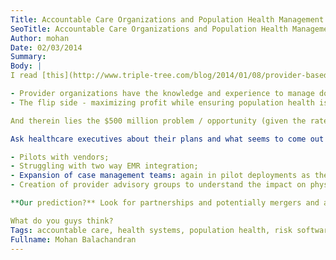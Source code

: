 ```yaml
---
Title: Accountable Care Organizations and Population Health Management - where does the buck stop?
SeoTitle: Accountable Care Organizations and Population Health Management - where does the buck stop?
Author: mohan
Date: 02/03/2014
Summary:
Body: |
I read [this](http://www.triple-tree.com/blog/2014/01/08/provider-based-population-health-management-who-is-going-to-manage-the-population/) post by [Jason Grais](http://www.triple-tree.com/our_team/professionals/jason-grais) over at [Triple Tree](http://www.triple-tree.com/) a few days ago and was really struck by it. So much so, that I wanted to expound on it some more. The key points in there that really struck me were that (and I'm paraphrasing here):

- Provider organizations have the knowledge and experience to manage downside risk i.e. to manage "not-to-exceed" risk contracts or cost control. This would be done as much as possible via legal means (contract exceptions etc.), guidelines definitions and adherence, case management etc.
- The flip side - maximizing profit while ensuring population health is **not** something that most providers in healthcare have any significant experience with. This combination of risk management, patient engagement, wellness management and adherence (guidelines, medications) is a difficult effort and needs (that overused maxim of) "a combination of people, process and technology".

And therein lies the $500 million problem / opportunity (given the rate at which these risk based plans are being proposed / adopted). Which is also why population health management is **hot** right now with multiple companies - small, medium and large entering into the space, each with their set of buzzwords (big data, predictive analytics and so on).

Ask healthcare executives about their plans and what seems to come out is a combination of:

- Pilots with vendors;
- Struggling with two way EMR integration;
- Expansion of case management teams: again in pilot deployments as the payments aspect is yet to be finalized broadly;
- Creation of provider advisory groups to understand the impact on physician and nursing staff;

**Our prediction?** Look for partnerships and potentially mergers and acquisition activities as vendors look to get an edge in this burgeoning market.

What do you guys think?
Tags: accountable care, health systems, population health, risk software
Fullname: Mohan Balachandran
---
```

